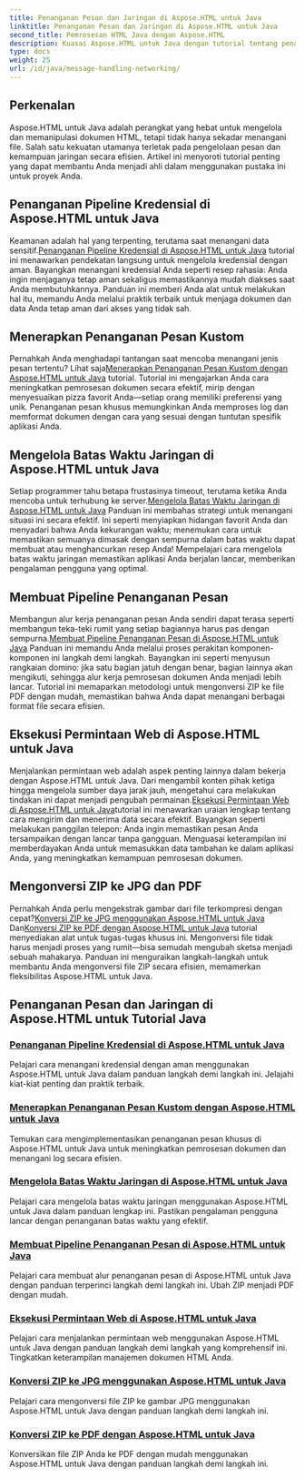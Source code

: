 ```yaml
---
title: Penanganan Pesan dan Jaringan di Aspose.HTML untuk Java
linktitle: Penanganan Pesan dan Jaringan di Aspose.HTML untuk Java
second_title: Pemrosesan HTML Java dengan Aspose.HTML
description: Kuasai Aspose.HTML untuk Java dengan tutorial tentang penanganan pesan, jaringan, dan banyak lagi. Tingkatkan keterampilan pemrosesan dokumen Anda.
type: docs
weight: 25
url: /id/java/message-handling-networking/
---
```

## Perkenalan

Aspose.HTML untuk Java adalah perangkat yang hebat untuk mengelola dan memanipulasi dokumen HTML, tetapi tidak hanya sekadar menangani file. Salah satu kekuatan utamanya terletak pada pengelolaan pesan dan kemampuan jaringan secara efisien. Artikel ini menyoroti tutorial penting yang dapat membantu Anda menjadi ahli dalam menggunakan pustaka ini untuk proyek Anda.

## Penanganan Pipeline Kredensial di Aspose.HTML untuk Java
 Keamanan adalah hal yang terpenting, terutama saat menangani data sensitif.[Penanganan Pipeline Kredensial di Aspose.HTML untuk Java](./credentials-pipeline/) tutorial ini menawarkan pendekatan langsung untuk mengelola kredensial dengan aman. Bayangkan menangani kredensial Anda seperti resep rahasia: Anda ingin menjaganya tetap aman sekaligus memastikannya mudah diakses saat Anda membutuhkannya. Panduan ini memberi Anda alat untuk melakukan hal itu, memandu Anda melalui praktik terbaik untuk menjaga dokumen dan data Anda tetap aman dari akses yang tidak sah.

## Menerapkan Penanganan Pesan Kustom
 Pernahkah Anda menghadapi tantangan saat mencoba menangani jenis pesan tertentu? Lihat saja[Menerapkan Penanganan Pesan Kustom dengan Aspose.HTML untuk Java](./custom-message-handler/) tutorial. Tutorial ini mengajarkan Anda cara meningkatkan pemrosesan dokumen secara efektif, mirip dengan menyesuaikan pizza favorit Anda—setiap orang memiliki preferensi yang unik. Penanganan pesan khusus memungkinkan Anda memproses log dan memformat dokumen dengan cara yang sesuai dengan tuntutan spesifik aplikasi Anda. 

## Mengelola Batas Waktu Jaringan di Aspose.HTML untuk Java
 Setiap programmer tahu betapa frustasinya timeout, terutama ketika Anda mencoba untuk terhubung ke server.[Mengelola Batas Waktu Jaringan di Aspose.HTML untuk Java](./network-timeout/) Panduan ini membahas strategi untuk menangani situasi ini secara efektif. Ini seperti menyiapkan hidangan favorit Anda dan menyadari bahwa Anda kekurangan waktu; menemukan cara untuk memastikan semuanya dimasak dengan sempurna dalam batas waktu dapat membuat atau menghancurkan resep Anda! Mempelajari cara mengelola batas waktu jaringan memastikan aplikasi Anda berjalan lancar, memberikan pengalaman pengguna yang optimal.

## Membuat Pipeline Penanganan Pesan
Membangun alur kerja penanganan pesan Anda sendiri dapat terasa seperti membangun teka-teki rumit yang setiap bagiannya harus pas dengan sempurna.[Membuat Pipeline Penanganan Pesan di Aspose.HTML untuk Java](./message-handler-pipeline/) Panduan ini memandu Anda melalui proses perakitan komponen-komponen ini langkah demi langkah. Bayangkan ini seperti menyusun rangkaian domino: jika satu bagian jatuh dengan benar, bagian lainnya akan mengikuti, sehingga alur kerja pemrosesan dokumen Anda menjadi lebih lancar. Tutorial ini memaparkan metodologi untuk mengonversi ZIP ke file PDF dengan mudah, memastikan bahwa Anda dapat menangani berbagai format file secara efisien.

## Eksekusi Permintaan Web di Aspose.HTML untuk Java
 Menjalankan permintaan web adalah aspek penting lainnya dalam bekerja dengan Aspose.HTML untuk Java. Dari mengambil konten pihak ketiga hingga mengelola sumber daya jarak jauh, mengetahui cara melakukan tindakan ini dapat menjadi pengubah permainan.[Eksekusi Permintaan Web di Aspose.HTML untuk Java](./web-request-execution/)tutorial ini menawarkan uraian lengkap tentang cara mengirim dan menerima data secara efektif. Bayangkan seperti melakukan panggilan telepon: Anda ingin memastikan pesan Anda tersampaikan dengan lancar tanpa gangguan. Menguasai keterampilan ini memberdayakan Anda untuk memasukkan data tambahan ke dalam aplikasi Anda, yang meningkatkan kemampuan pemrosesan dokumen.

## Mengonversi ZIP ke JPG dan PDF
 Pernahkah Anda perlu mengekstrak gambar dari file terkompresi dengan cepat?[Konversi ZIP ke JPG menggunakan Aspose.HTML untuk Java](./zip-to-jpg/) Dan[Konversi ZIP ke PDF dengan Aspose.HTML untuk Java](./zip-to-pdf/) tutorial menyediakan alat untuk tugas-tugas khusus ini. Mengonversi file tidak harus menjadi proses yang rumit—bisa semudah mengubah sketsa menjadi sebuah mahakarya. Panduan ini menguraikan langkah-langkah untuk membantu Anda mengonversi file ZIP secara efisien, memamerkan fleksibilitas Aspose.HTML untuk Java.

## Penanganan Pesan dan Jaringan di Aspose.HTML untuk Tutorial Java
### [Penanganan Pipeline Kredensial di Aspose.HTML untuk Java](./credentials-pipeline/)
Pelajari cara menangani kredensial dengan aman menggunakan Aspose.HTML untuk Java dalam panduan langkah demi langkah ini. Jelajahi kiat-kiat penting dan praktik terbaik.
### [Menerapkan Penanganan Pesan Kustom dengan Aspose.HTML untuk Java](./custom-message-handler/)
Temukan cara mengimplementasikan penanganan pesan khusus di Aspose.HTML untuk Java untuk meningkatkan pemrosesan dokumen dan menangani log secara efisien.
### [Mengelola Batas Waktu Jaringan di Aspose.HTML untuk Java](./network-timeout/)
Pelajari cara mengelola batas waktu jaringan menggunakan Aspose.HTML untuk Java dalam panduan lengkap ini. Pastikan pengalaman pengguna lancar dengan penanganan batas waktu yang efektif.
### [Membuat Pipeline Penanganan Pesan di Aspose.HTML untuk Java](./message-handler-pipeline/)
Pelajari cara membuat alur penanganan pesan di Aspose.HTML untuk Java dengan panduan terperinci langkah demi langkah ini. Ubah ZIP menjadi PDF dengan mudah.
### [Eksekusi Permintaan Web di Aspose.HTML untuk Java](./web-request-execution/)
Pelajari cara menjalankan permintaan web menggunakan Aspose.HTML untuk Java dengan panduan langkah demi langkah yang komprehensif ini. Tingkatkan keterampilan manajemen dokumen HTML Anda.
### [Konversi ZIP ke JPG menggunakan Aspose.HTML untuk Java](./zip-to-jpg/)
Pelajari cara mengonversi file ZIP ke gambar JPG menggunakan Aspose.HTML untuk Java dengan panduan langkah demi langkah ini.
### [Konversi ZIP ke PDF dengan Aspose.HTML untuk Java](./zip-to-pdf/)
Konversikan file ZIP Anda ke PDF dengan mudah menggunakan Aspose.HTML untuk Java dengan panduan langkah demi langkah ini.